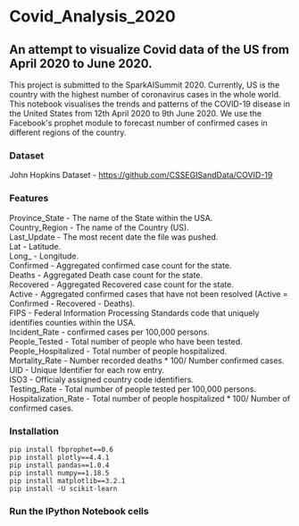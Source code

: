# Covid_Analysis_2020
## An attempt to visualize Covid data of the US from April 2020 to June 2020.

This project is submitted to the SparkAISummit 2020. Currently, US is the country with the highest number of coronavirus cases in the whole world. This notebook visualises the trends and patterns of the COVID-19 disease in the United States from 12th April 2020 to 9th June 2020. We use the Facebook's prophet module to forecast number of confirmed cases in different regions of the country.

### Dataset 
John Hopkins Dataset - https://github.com/CSSEGISandData/COVID-19

### Features
Province_State - The name of the State within the USA.<br/>
Country_Region - The name of the Country (US).<br/>
Last_Update - The most recent date the file was pushed.<br/>
Lat - Latitude.<br/>
Long_ - Longitude.<br/>
Confirmed - Aggregated confirmed case count for the state.<br/>
Deaths - Aggregated Death case count for the state.<br/>
Recovered - Aggregated Recovered case count for the state.<br/>
Active - Aggregated confirmed cases that have not been resolved (Active = Confirmed - Recovered - Deaths).<br/>
FIPS - Federal Information Processing Standards code that uniquely identifies counties within the USA.<br/>
Incident_Rate - confirmed cases per 100,000 persons.<br/>
People_Tested - Total number of people who have been tested.<br/>
People_Hospitalized - Total number of people hospitalized.<br/>
Mortality_Rate - Number recorded deaths * 100/ Number confirmed cases.<br/>
UID - Unique Identifier for each row entry.<br/>
ISO3 - Officialy assigned country code identifiers.<br/>
Testing_Rate - Total number of people tested per 100,000 persons.<br/>
Hospitalization_Rate - Total number of people hospitalized * 100/ Number of confirmed cases.<br/>


### Installation
 
```
pip install fbprophet==0.6
pip install plotly==4.4.1
pip install pandas==1.0.4
pip install numpy==1.18.5
pip install matplotlib==3.2.1
pip install -U scikit-learn
```


### Run the IPython Notebook cells 

